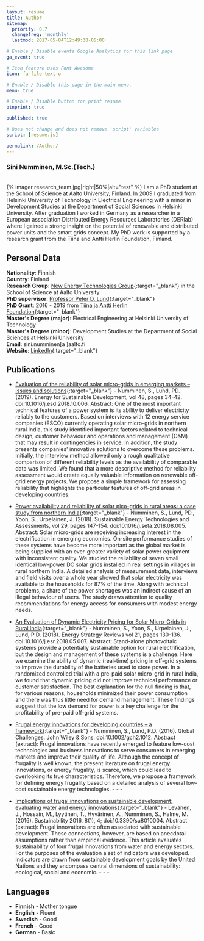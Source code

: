 ```yaml
---
layout: resume
title: Author
sitemap:
  priority: 0.7
  changefreq: 'monthly'
  lastmod: 2017-05-04T12:49:30-05:00

# Enable / Disable events Google Analytics for this link page.
ga_event: true

# Icon feature uses Font Awesome
icon: fa-file-text-o

# Enable / Disable this page in the main menu.
menu: true

# Enable / Disable button for print resume.
btnprint: true

published: true

# Does not change and does not remove 'script' variables
script: [resume.js]

permalink: /Author/
---
```


### Sini Numminen, M.Sc.(Tech.)

<div style="clear:both;"></div>
<br>
{% imager research_team.jpg|right|50%|alt="test" %}
I am a PhD student at the School of Science at Aalto University, Finland. In 2009 I graduated from Helsinki University of Technology in Electrical Engineering with a minor in Development Studies at the Department of Social Sciences in Helsinki University. After graduation I worked in Germany as a researcher in a European association Distributed Energy Resources Laboratories (DERlab) where I gained a strong insight on the potential of renewable and distributed power units and the smart grids concept. My PhD work is supported by a research grant from the Tiina and Antti Herlin Foundation, Finland.
<div style="clear:both;"></div>


## Personal Data

**Nationality**: Finnish   <br>
**Country**: Finland<br>
**Research Group**: [New Energy Technologies Group](http://newenergy.physics.aalto.fi){:target="_blank"} in the School of Science at Aalto University<br>
**PhD supervisor**: [Professor Peter D. Lund](https://people.aalto.fi/peter_lund){:target="_blank"}<br>
**PhD Grant**: 2016 - 2019 from [Tiina ja Antti Herlin Foundation](http://www.tahsaatio.fi){:target="_blank"}   
**Master's Degree (major)**: Electrical Engineering at Helsinki University of Technology<br>
**Master's Degree (minor)**: Development Studies at the Department of Social Sciences at Helsinki University <br>
**Email**: sini.numminen[a ]aalto.fi<br>
**Website**: [LinkedIn](http://linkedin.com/in/sininumminen){:target="_blank"} <br>

## Publications

* [Evaluation of the reliability of solar micro-grids in emerging markets – Issues and solutions](https://www.sciencedirect.com/science/article/pii/S0973082618311797?dgcid=author){:target="_blank"} - Numminen, S., Lund, PD. (2019). Energy for Sustainable Development, vol 48, pages 34-42. doi:10.1016/j.esd.2018.10.006. Abstract: One of the most important technical features of a power system is its ability to deliver electricity reliably to the customers. Based on interviews with 12 energy service companies (ESCO) currently operating solar micro-grids in northern rural India, this study identified important factors related to technical design, customer behaviour and operations and management (O&M) that may result in contingencies in service. In addition, the study presents companies' innovative solutions to overcome these problems. Initially, the interview method allowed only a rough qualitative comparison of different reliability levels as the availability of comparable data was limited. We found that a more descriptive method for reliability assessment would create equally valuable information on renewable off-grid energy projects. We propose a simple framework for assessing reliability that highlights the particular features of off-grid areas in developing countries.

* [Power availability and reliability of solar pico-grids in rural areas: a case study from northern India](https://www.sciencedirect.com/science/article/pii/S221313881730632X){:target="_blank"} - Numminen, S., Lund, PD., Yoon, S., Urpelainen, J. (2018). Sustainable Energy Technologies and Assessments, vol 29, pages 147-154. doi:10.1016/j.seta.2018.08.005. Abstract: Solar micro-grids are receiving increasing interest in the electrification in emerging economies. On-site performance studies of these systems have become more important as the global market is being supplied with an ever-greater variety of solar power equipment with inconsistent quality. We studied the reliability of seven small identical low-power DC solar grids installed in real settings in villages in rural northern India. A detailed analysis of measurement data, interviews and field visits over a whole year showed that solar electricity was available to the households for 87% of the time. Along with technical problems, a share of the power shortages was an indirect cause of an illegal behaviour of users. The study draws attention to quality recommendations for energy access for consumers with modest energy needs.

* [An Evaluation of Dynamic Electricity Pricing for Solar Micro-Grids in Rural India](https://www.sciencedirect.com/science/article/pii/S2211467X18300506){:target="_blank"} - Numminen, S., Yoon, S., Urpelainen, J., Lund, P.D. (2018). Energy Strategy Reviews vol 21, pages 130-136. doi:10.1016/j.esr.2018.05.007. Abstract: Stand-alone photovoltaic systems provide a potentially sustainable option for rural electrification, but the design and management of these systems is a challenge. Here we examine the ability of dynamic (real-time) pricing in off-grid systems to improve the durability of the batteries used to store power. In a randomized controlled trial with a pre-paid solar micro-grid in rural India, we found that dynamic pricing did not improve technical performance or customer satisfaction. The best explanation for the null finding is that, for various reasons, households minimized their power consumption and there was thus little need for demand management. These findings suggest that the low demand for power is a key challenge for the profitability of pre-paid off-grid systems.

* [Frugal energy innovations for developing countries – a framework](http://onlinelibrary.wiley.com/doi/10.1002/gch2.1012/full){:target="_blank"} - Numminen, S., Lund, P.D. (2016). Global Challenges. John Wiley & Sons. doi:10.1002/gch2.1012. Abstract (extract): Frugal innovations have recently emerged to feature low-cost technologies and business innovations to serve consumers in emerging markets and improve their quality of life. Although the concept of frugality is well known, the present literature on frugal energy innovations, or energy frugality, is scarce, which could lead to overlooking its true characteristics. Therefore, we propose a framework for defining energy frugality based on a detailed analysis of several low-cost sustainable energy technologies. - - -

* [Implications of frugal innovations on sustainable development: evaluating water and energy innovations](http://www.mdpi.com/2071-1050/8/1/4){:target="_blank"} - Levänen, J., Hossain, M., Lyytinen, T., Hyvärinen, A., Numminen, S., Halme, M. (2016). Sustainability 2016, 8(1), 4; doi:10.3390/su8010004. Abstract (extract): Frugal innovations are often associated with sustainable development. These connections, however, are based on anecdotal assumptions rather than empirical evidence. This article evaluates sustainability of four frugal innovations from water and energy sectors. For the purposes of the evaluation a set of indicators was developed. Indicators are drawn from sustainable development goals by the United Nations and they encompass central dimensions of sustainability: ecological, social and economic. - - -

## Languages

* **Finnish** - Mother tongue
* **English** - Fluent
* **Swedish** - Good
* **French** - Good
* **German** - Basic
